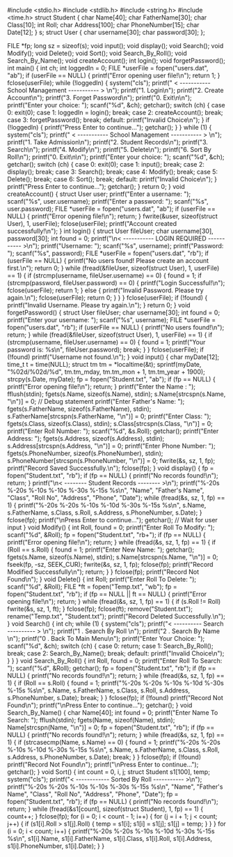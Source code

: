 #include <stdio.h>
#include <stdlib.h>
#include <string.h>
#include <time.h>
struct Student
{
    char Name[40];
    char FatherName[30];
    char Class[10];
    int Roll;
    char Address[100];
    char PhoneNumber[15];
    char Date[12];
} s;
struct User
{
    char username[30];
    char password[30];
};

FILE *fp;
long sz = sizeof(s);
void input();
void display();
void Search();
void Modify();
void Delete();
void Sort();
void Search_By_Roll();
void Search_By_Name();
void createAccount();
int login();
void forgetPassword();
int main()
{
    int ch;
    int loggedIn = 0;
    FILE *userFile = fopen("users.dat", "ab");
    if (userFile == NULL)
    {
        printf("Error opening user file!\n");
        return 1;
    }
    fclose(userFile);
    while (!loggedIn)
    {
        system("cls");
        printf(" < ----------- School Management ----------- >  \n");
        printf("1. Login\n");
        printf("2. Create Account\n");
        printf("3. Forget Password\n");
        printf("0. Exit\n\n");
        printf("Enter your choice: ");
        scanf("%d", &ch);
        getchar();
        switch (ch)
        {
        case 0:
            exit(0);
        case 1:
            loggedIn = login();
            break;
        case 2:
            createAccount();
            break;
        case 3:
            forgetPassword();
            break;
        default:
            printf("Invalid Choice\n");
        }
        if (!loggedIn)
        {
            printf("Press Enter to continue...");
            getchar();
        }
    }
    while (1)
    {
        system("cls");
        printf(" < ----------- School Management ----------- >  \n");
        printf("1. Take Admission\n");
        printf("2. Student Records\n");
        printf("3. Search\n");
        printf("4. Modify\n");
        printf("5. Delete\n");
        printf("6. Sort By Roll\n");
        printf("0. Exit\n\n");
        printf("Enter your choice: ");
        scanf("%d", &ch);
        getchar();
        switch (ch)
        {
        case 0:
            exit(0);
        case 1:
            input();
            break;
        case 2:
            display();
            break;
        case 3:
            Search();
            break;
        case 4:
            Modify();
            break;
        case 5:
            Delete();
            break;
        case 6:
            Sort();
            break;
        default:
            printf("Invalid Choice\n");
        }
        printf("Press Enter to continue...");
        getchar();
    }
    return 0;
}
void createAccount()
{
    struct User user;
    printf("Enter a username: ");
    scanf("%s", user.username);
    printf("Enter a password: ");
    scanf("%s", user.password);
    FILE *userFile = fopen("users.dat", "ab");
    if (userFile == NULL)
    {
        printf("Error opening file!\n");
        return;
    }
    fwrite(&user, sizeof(struct User), 1, userFile);
    fclose(userFile);
    printf("Account created successfully!\n");
}
int login()
{
    struct User fileUser;
    char username[30], password[30];
    int found = 0;
    printf("\n< ----------- LOGIN REQUIRED ----------- >\n");
    printf("Username: ");
    scanf("%s", username);
    printf("Password: ");
    scanf("%s", password);
    FILE *userFile = fopen("users.dat", "rb");
    if (userFile == NULL)
    {
        printf("No users found! Please create an account first.\n");
        return 0;
    }
    while (fread(&fileUser, sizeof(struct User), 1, userFile) == 1)
    {
        if (strcmp(username, fileUser.username) == 0)
        {
            found = 1;
            if (strcmp(password, fileUser.password) == 0)
            {
                printf("Login Successful!\n");
                fclose(userFile);
                return 1;
            }
            else
            {
                printf("Invalid Password. Please try again.\n");
                fclose(userFile);
                return 0;
            }
        }
    }
    fclose(userFile);
    if (!found)
    {
        printf("Invalid Username. Please try again.\n");
    }
    return 0;
}
void forgetPassword()
{
    struct User fileUser;
    char username[30];
    int found = 0;
    printf("Enter your username: ");
    scanf("%s", username);
    FILE *userFile = fopen("users.dat", "rb");
    if (userFile == NULL)
    {
        printf("No users found!\n");
        return;
    }
    while (fread(&fileUser, sizeof(struct User), 1, userFile) == 1)
    {
        if (strcmp(username, fileUser.username) == 0)
        {
            found = 1;
            printf("Your password is: %s\n", fileUser.password);
            break;
        }
    }
    fclose(userFile);
    if (!found)
        printf("Username not found.\n");
}
void input()
{
    char myDate[12];
    time_t t = time(NULL);
    struct tm tm = *localtime(&t);
    sprintf(myDate, "%02d/%02d/%d", tm.tm_mday, tm.tm_mon + 1, tm.tm_year + 1900);
    strcpy(s.Date, myDate);
    fp = fopen("Student.txt", "ab");
    if (fp == NULL)
    {
        printf("Error opening file!\n");
        return;
    }
    printf("Enter the Name : ");
    fflush(stdin);
    fgets(s.Name, sizeof(s.Name), stdin);
    s.Name[strcspn(s.Name, "\n")] = 0; // Debug statement
    printf("Enter Father's Name: ");
    fgets(s.FatherName, sizeof(s.FatherName), stdin);
    s.FatherName[strcspn(s.FatherName, "\n")] = 0;
    printf("Enter Class: ");
    fgets(s.Class, sizeof(s.Class), stdin);
    s.Class[strcspn(s.Class, "\n")] = 0;
    printf("Enter Roll Number: ");
    scanf("%d", &s.Roll);
    getchar();
    printf("Enter Address: ");
    fgets(s.Address, sizeof(s.Address), stdin);
    s.Address[strcspn(s.Address, "\n")] = 0;
    printf("Enter Phone Number: ");
    fgets(s.PhoneNumber, sizeof(s.PhoneNumber), stdin);
    s.PhoneNumber[strcspn(s.PhoneNumber, "\n")] = 0;
    fwrite(&s, sz, 1, fp);
    printf("Record Saved Successfully.\n");
    fclose(fp);
}
void display()
{
    fp = fopen("Student.txt", "rb");
    if (fp == NULL)
    {
        printf("No records found!\n");
        return;
    }
    printf("\n< -------- Student Records -------- >\n");
    printf("%-20s %-20s %-10s %-10s %-30s %-15s %s\n",
           "Name", "Father's Name", "Class", "Roll No", "Address", "Phone", "Date");
    while (fread(&s, sz, 1, fp) == 1)
    {
        printf("%-20s %-20s %-10s %-10d %-30s %-15s %s\n",
               s.Name, s.FatherName, s.Class, s.Roll, s.Address, s.PhoneNumber, s.Date);
    }
    fclose(fp);
    printf("\nPress Enter to continue...");
    getchar(); // Wait for user input
}
void Modify()
{
    int Roll, found = 0;
    printf("Enter Roll To Modify: ");
    scanf("%d", &Roll);
    fp = fopen("Student.txt", "rb+");
    if (fp == NULL)
    {
        printf("Error opening file!\n");
        return;
    }
    while (fread(&s, sz, 1, fp) == 1)
    {
        if (Roll == s.Roll)
        {
            found = 1;
            printf("Enter New Name: ");
            getchar();
            fgets(s.Name, sizeof(s.Name), stdin);
            s.Name[strcspn(s.Name, "\n")] = 0;
            fseek(fp, -sz, SEEK_CUR);
            fwrite(&s, sz, 1, fp);
            fclose(fp);
            printf("Record Modified Successfully\n");
            return;
        }
    }
    fclose(fp);
    printf("Record Not Found\n");
}
void Delete()
{
    int Roll;
    printf("Enter Roll To Delete: ");
    scanf("%d", &Roll);
    FILE *ft = fopen("Temp.txt", "wb");
    fp = fopen("Student.txt", "rb");
    if (fp == NULL || ft == NULL)
    {
        printf("Error opening file!\n");
        return;
    }
    while (fread(&s, sz, 1, fp) == 1)
    {
        if (s.Roll != Roll)
            fwrite(&s, sz, 1, ft);
    }
    fclose(fp);
    fclose(ft);
    remove("Student.txt");
    rename("Temp.txt", "Student.txt");
    printf("Record Deleted Successfully.\n");
}
void Search()
{
    int ch;
    while (1)
    {
        system("cls");
        printf("< ---------- Search ---------- > \n");
        printf("1 . Search By Roll \n");
        printf("2 . Search By Name \n");
        printf("0 . Back To Main Menu\n");
        printf("Enter Your Choice: ");
        scanf("%d", &ch);
        switch (ch)
        {
        case 0:
            return;
        case 1:
            Search_By_Roll();
            break;
        case 2:
            Search_By_Name();
            break;
        default:
            printf("Invalid Choice\n");
        }
    }
}
void Search_By_Roll()
{
    int Roll, found = 0;
    printf("Enter Roll To Search: ");
    scanf("%d", &Roll);
    getchar(); 
    fp = fopen("Student.txt", "rb");
    if (fp == NULL)
    {
        printf("No records found!\n");
        return;
    }
    while (fread(&s, sz, 1, fp) == 1)
    {
        if (Roll == s.Roll)
        {
            found = 1;
            printf("%-20s %-20s %-10s %-10d %-30s %-15s %s\n",
                   s.Name, s.FatherName, s.Class, s.Roll, s.Address, s.PhoneNumber, s.Date);
            break;
        }
    }
    fclose(fp);
    if (!found)
        printf("Record Not Found\n");
    printf("\nPress Enter to continue...");
    getchar();
}
void Search_By_Name()
{
    char Name[40];
    int found = 0;
    printf("Enter Name To Search: ");
    fflush(stdin);
    fgets(Name, sizeof(Name), stdin);
    Name[strcspn(Name, "\n")] = 0; 
    fp = fopen("Student.txt", "rb");
    if (fp == NULL)
    {
        printf("No records found!\n");
        return;
    }
    while (fread(&s, sz, 1, fp) == 1)
    {
        if (strcasecmp(Name, s.Name) == 0)
        {
            found = 1;
            printf("%-20s %-20s %-10s %-10d %-30s %-15s %s\n",
                   s.Name, s.FatherName, s.Class, s.Roll, s.Address, s.PhoneNumber, s.Date);
            break;
        }
    }
    fclose(fp);
    if (!found)
        printf("Record Not Found\n");
    printf("\nPress Enter to continue...");
    getchar();
}
void Sort()
{
    int count = 0, i, j;
    struct Student s1[100], temp;
    system("cls");
    printf("< ------------ Sorted By Roll ----------- >\n");
    printf("%-20s %-20s %-10s %-10s %-30s %-15s %s\n", "Name", "Father's Name", "Class", "Roll No", "Address", "Phone", "Date");
    fp = fopen("Student.txt", "rb");
    if (fp == NULL)
    {
        printf("No records found!\n");
        return;
    }
    while (fread(&s1[count], sizeof(struct Student), 1, fp) == 1)
    {
        count++;
    }
    fclose(fp);
    for (i = 0; i < count - 1; i++)
    {
        for (j = i + 1; j < count; j++)
        {
            if (s1[i].Roll > s1[j].Roll)
            {
                temp = s1[i];
                s1[i] = s1[j];
                s1[j] = temp;
            }
        }
    }
    for (i = 0; i < count; i++)
    {
        printf("%-20s %-20s %-10s %-10d %-30s %-15s %s\n",
               s1[i].Name, s1[i].FatherName, s1[i].Class, s1[i].Roll, s1[i].Address, s1[i].PhoneNumber, s1[i].Date);
    }
}
